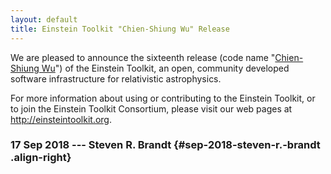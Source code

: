 ```yaml
---
layout: default
title: Einstein Toolkit "Chien-Shiung Wu" Release
---
```

We are pleased to announce the sixteenth release (code name
\"[Chien-Shiung Wu](https://en.wikipedia.org/wiki/Chien-Shiung_Wu)\") of
the Einstein Toolkit, an open, community developed software
infrastructure for relativistic astrophysics.

For more information about using or contributing to the Einstein
Toolkit, or to join the Einstein Toolkit Consortium, please visit our
web pages at <http://einsteintoolkit.org>.

### 17 Sep 2018 --- Steven R. Brandt {#sep-2018-steven-r.-brandt .align-right}
